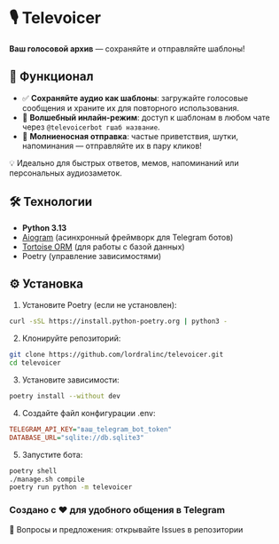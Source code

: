# 🎙 Televoicer

**Ваш голосовой архив** — сохраняйте и отправляйте шаблоны!


## 🌟 Функционал

- ✅ **Сохраняйте аудио как шаблоны**: загружайте голосовые сообщения и храните их для повторного использования.
- 💫 **Волшебный инлайн-режим**:  доступ к шаблонам в любом чате через `@televoicerbot гшаб название`.
- 🚀 **Молниеносная отправка**: частые приветствия, шутки, напоминания — отправляйте их в пару кликов!

💡 Идеально для быстрых ответов, мемов, напоминаний или персональных аудиозаметок.


## 🛠 Технологии

- **Python 3.13**
- [Aiogram](https://aiogram.dev/) (асинхронный фреймворк для Telegram ботов)
- [Tortoise ORM](https://tortoise.github.io/) (для работы с базой данных)
- Poetry (управление зависимостями)
  

## ⚙️ Установка

1. Установите Poetry (если не установлен):
```bash
curl -sSL https://install.python-poetry.org | python3 -
```

2. Клонируйте репозиторий:
```bash
git clone https://github.com/lordralinc/televoicer.git
cd televoicer
```

3. Установите зависимости:
```bash
poetry install --without dev
```

4. Создайте файл конфигурации .env:
```ini
TELEGRAM_API_KEY="ваш_telegram_bot_token"
DATABASE_URL="sqlite://db.sqlite3"
```

5. Запустите бота:
```bash
poetry shell
./manage.sh compile
poetry run python -m televoicer
```

### Создано с ❤️ для удобного общения в Telegram
🚀 Вопросы и предложения: открывайте Issues в репозитории